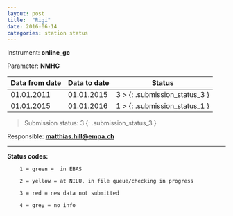 ```yaml
---
layout: post
title:  "Rigi"
date: 2016-06-14
categories: station status
---
```

Instrument: **online_gc**

Parameter: **NMHC**

| **Data from date**| **Data to date**  | **Status**              |
| ------------------|-------------------| ------------------------|
| 01.01.2011        | 01.01.2015    | 3 > {: .submission_status_3 } |
| 01.01.2015        | 01.01.2016    | 1 > {: .submission_status_1 } |

> Submission status: 3 
{: .submission_status_3 } 

Responsible: **matthias.hill@empa.ch**

***

**Status codes:**

        1 = green =  in EBAS

        2 = yellow = at NILU, in file queue/checking in progress

        3 = red = new data not submitted

        4 = grey = no info
